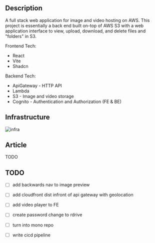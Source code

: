 ## Description

A full stack web application for image and video hosting on AWS. This project is essentially a back end built on-top of AWS S3 with a web application interface to view, upload, download, and delete files and "folders" in S3. 

Frontend Tech:
- React
- Vite
- Shadcn

Backend Tech:
- ApiGateway - HTTP API
- Lambda
- S3 - Image and video storage
- Cognito - Authentication and Authorization (FE & BE)

## Infrastructure
![infra](https://github.com/user-attachments/assets/5f312b3e-4608-48d6-a71e-3f996f548a23)

## Article
TODO

## TODO
- [ ] add backwards nav to image preview
- [ ] add cloudfront dist infront of api gateway with geolocation
- [ ] add video player to FE
- [ ] create password change to rdrive
- [ ] turn into mono repo
- [ ] write cicd pipeline

